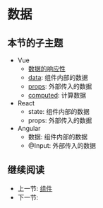 # 数据

## 本节的子主题

+ Vue
  + [数据的响应性](./vue/data/reactivity.md)
  + [data](./vue/data/data.md): 组件内部的数据
  + [props](./vue/data/props.md): 外部传入的数据
  + [computed](./vue/data/computed.md): 计算数据
+ React
  + state: 组件内部的数据
  + props: 外部传入的数据
+ Angular
  + 数据: 组件内部的数据
  + @Input: 外部传入的数据

## 继续阅读

+ 上一节: [组件](../readme.md)
+ 下一节:
